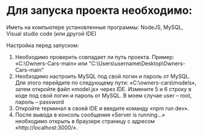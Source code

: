 # Для запуска проекта необходимо:
Иметь на компьютере установленные программы: NodeJS, MySQL, Visual studio code (или другой IDE)

Настройка перед запуском:
1. Необходимо проверить совпадает ли путь проекта. Пример: «C:\Owners-Cars-main» или "C:\Users\username\Desktop\Owners-Cars-main"
2. Необходимо настроить MySQL под свой логин и пароль от MySQL. Для этого перейдите по следующему пути: «C:\owners-cars\models», затем откройте файл «model.js» через IDE. Измените 5 и 6 строку в коде под свой логин и пароль от MySQL. В моем случае user – root, пароль – password
3. Откройте терминал в своей IDE и введите команду «npm run dev».
4. После вывода в консоль сообщения «Server is running…» необходимо открыть в браузере страницу с адресом «http://localhost:3000/».
